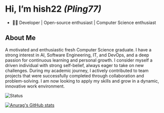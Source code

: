 # Hi, I’m hish22 *(Pling77)*
- 👨‍💻 Developer | Open-source enthusiast | Computer Science enthusiast
## About Me
A motivated and enthusiastic fresh Computer Science graduate. I have a strong interest in AI, 
Software Engineering, IT, and DevOps, and a deep passion for continuous learning and personal growth. I 
consider myself a driven individual with strong self-belief, always eager to take on new challenges. During 
my academic journey, I actively contributed to team projects that were successfully completed through 
collaboration and problem-solving. I am now looking to apply my skills and grow in a dynamic, innovative 
work environment.

![Status](https://img.shields.io/badge/Status-Active-green)

[![Anurag's GitHub stats](https://github-readme-stats.vercel.app/api?username=hish22)](https://github.com/anuraghazra/github-readme-stats)
